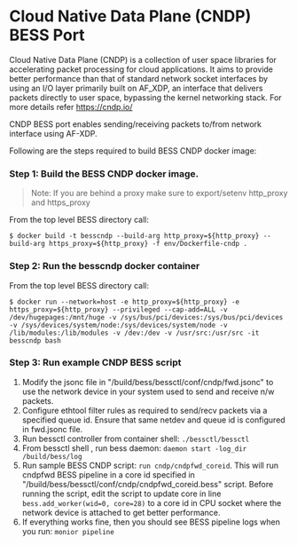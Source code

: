 <!--
SPDX-License-Identifier: Apache-2.0
Copyright 2020 Intel Corporation
-->

# Cloud Native Data Plane (CNDP) BESS Port

Cloud Native Data Plane (CNDP) is a collection of user space libraries for accelerating packet processing for cloud applications. It aims to provide better performance than that of standard network socket interfaces by using an I/O layer primarily built on AF_XDP, an interface that delivers packets directly to user space, bypassing the kernel networking stack. For more details refer https://cndp.io/

CNDP BESS port enables sending/receiving packets to/from network interface using AF-XDP.

Following are the steps required to build BESS CNDP docker image:

### Step 1: Build the BESS CNDP docker image.

> Note: If you are behind a proxy make sure to export/setenv http_proxy and https_proxy

From the top level BESS directory call:

```
$ docker build -t besscndp --build-arg http_proxy=${http_proxy} --build-arg https_proxy=${http_proxy} -f env/Dockerfile-cndp .
```

### Step 2: Run the besscndp docker container

From the top level BESS directory call:

```
$ docker run --network=host -e http_proxy=${http_proxy} -e https_proxy=${http_proxy} --privileged --cap-add=ALL -v /dev/hugepages:/mnt/huge -v /sys/bus/pci/devices:/sys/bus/pci/devices -v /sys/devices/system/node:/sys/devices/system/node -v  /lib/modules:/lib/modules -v /dev:/dev -v /usr/src:/usr/src -it besscndp bash
```

### Step 3: Run example CNDP BESS script

1. Modify the jsonc file in "/build/bess/bessctl/conf/cndp/fwd.jsonc" to use the network device in your system used to send and receive n/w packets.
2. Configure ethtool filter rules as required to send/recv packets via a specified queue id. Ensure that same netdev and queue id is configured in fwd.jsonc file.
3. Run bessctl controller from container shell: `./bessctl/bessctl`
4. From bessctl shell , run bess daemon: `daemon start -log_dir /build/bess/log`
5. Run sample BESS CNDP script: `run cndp/cndpfwd_coreid`. This will run cndpfwd BESS pipeline in a core id specified in "/build/bess/bessctl/conf/cndp/cndpfwd_coreid.bess" script. Before running the script, edit the script to update core in line `bess.add_worker(wid=0, core=28)` to a core id in CPU socket where the network device is attached to get better performance.
6. If everything works fine, then you should see BESS pipeline logs when you run: `monior pipeline`
